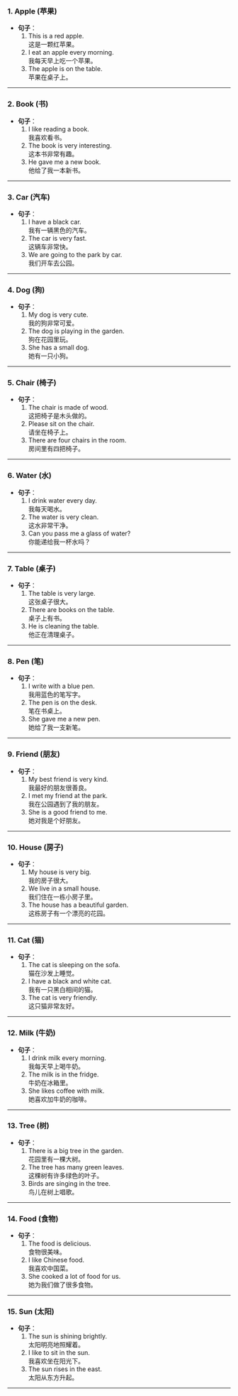### 1. **Apple (苹果)**
- **句子**：
  1. This is a red apple.  
     这是一颗红苹果。
  2. I eat an apple every morning.  
     我每天早上吃一个苹果。
  3. The apple is on the table.  
     苹果在桌子上。

---

### 2. **Book (书)**
- **句子**：
  1. I like reading a book.  
     我喜欢看书。
  2. The book is very interesting.  
     这本书非常有趣。
  3. He gave me a new book.  
     他给了我一本新书。

---

### 3. **Car (汽车)**
- **句子**：
  1. I have a black car.  
     我有一辆黑色的汽车。
  2. The car is very fast.  
     这辆车非常快。
  3. We are going to the park by car.  
     我们开车去公园。

---

### 4. **Dog (狗)**
- **句子**：
  1. My dog is very cute.  
     我的狗非常可爱。
  2. The dog is playing in the garden.  
     狗在花园里玩。
  3. She has a small dog.  
     她有一只小狗。

---

### 5. **Chair (椅子)**
- **句子**：
  1. The chair is made of wood.  
     这把椅子是木头做的。
  2. Please sit on the chair.  
     请坐在椅子上。
  3. There are four chairs in the room.  
     房间里有四把椅子。

---

### 6. **Water (水)**
- **句子**：
  1. I drink water every day.  
     我每天喝水。
  2. The water is very clean.  
     这水非常干净。
  3. Can you pass me a glass of water?  
     你能递给我一杯水吗？

---

### 7. **Table (桌子)**
- **句子**：
  1. The table is very large.  
     这张桌子很大。
  2. There are books on the table.  
     桌子上有书。
  3. He is cleaning the table.  
     他正在清理桌子。

---

### 8. **Pen (笔)**
- **句子**：
  1. I write with a blue pen.  
     我用蓝色的笔写字。
  2. The pen is on the desk.  
     笔在书桌上。
  3. She gave me a new pen.  
     她给了我一支新笔。

---

### 9. **Friend (朋友)**
- **句子**：
  1. My best friend is very kind.  
     我最好的朋友很善良。
  2. I met my friend at the park.  
     我在公园遇到了我的朋友。
  3. She is a good friend to me.  
     她对我是个好朋友。

---

### 10. **House (房子)**
- **句子**：
  1. My house is very big.  
     我的房子很大。
  2. We live in a small house.  
     我们住在一栋小房子里。
  3. The house has a beautiful garden.  
     这栋房子有一个漂亮的花园。

---

### 11. **Cat (猫)**
- **句子**：
  1. The cat is sleeping on the sofa.  
     猫在沙发上睡觉。
  2. I have a black and white cat.  
     我有一只黑白相间的猫。
  3. The cat is very friendly.  
     这只猫非常友好。

---

### 12. **Milk (牛奶)**
- **句子**：
  1. I drink milk every morning.  
     我每天早上喝牛奶。
  2. The milk is in the fridge.  
     牛奶在冰箱里。
  3. She likes coffee with milk.  
     她喜欢加牛奶的咖啡。

---

### 13. **Tree (树)**
- **句子**：
  1. There is a big tree in the garden.  
     花园里有一棵大树。
  2. The tree has many green leaves.  
     这棵树有许多绿色的叶子。
  3. Birds are singing in the tree.  
     鸟儿在树上唱歌。

---

### 14. **Food (食物)**
- **句子**：
  1. The food is delicious.  
     食物很美味。
  2. I like Chinese food.  
     我喜欢中国菜。
  3. She cooked a lot of food for us.  
     她为我们做了很多食物。

---

### 15. **Sun (太阳)**
- **句子**：
  1. The sun is shining brightly.  
     太阳明亮地照耀着。
  2. I like to sit in the sun.  
     我喜欢坐在阳光下。
  3. The sun rises in the east.  
     太阳从东方升起。

---

